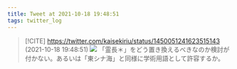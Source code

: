 ```yaml
---
title: Tweet at 2021-10-18 19:48:51
tags: twitter_log
---
```


> [!CITE] https://twitter.com/kaisekiriu/status/1450051241623515143 (2021-10-18 19:48:51)
> ![](https://twitter.com/kaisekiriu/status/1450051241623515143)
> 「霊長＊」をどう置き換えるべきなのか検討が付かない。あるいは「東シナ海」と同様に学術用語として許容するか。
